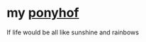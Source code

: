 # my [ponyhof][wiktionary]
If life would be all like sunshine and rainbows


[wiktionary]: //de.wiktionary.org/wiki/das_Leben_ist_kein_Ponyhof#%C3%9Cbersetzungen 
